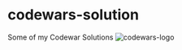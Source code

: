 # codewars-solution
Some of my Codewar Solutions
![codewars-logo](https://user-images.githubusercontent.com/29158874/136909459-f13512f5-6f4d-4747-8c97-d5508fa408d8.png)
